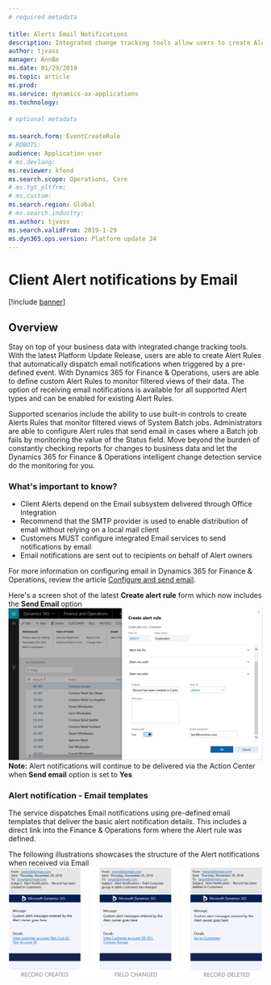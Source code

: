 ```yaml
---
# required metadata

title: Alerts Email Notifications
description: Integrated change tracking tools allow users to create Alert Rules that send email notifications when triggered by an event
author: tjvass
manager: AnnBe
ms.date: 01/29/2019
ms.topic: article
ms.prod: 
ms.service: dynamics-ax-applications
ms.technology: 

# optional metadata

ms.search.form: EventCreateRule
# ROBOTS:
audience: Application user
# ms.devlang: 
ms.reviewer: kfend
ms.search.scope: Operations, Core
# ms.tgt_pltfrm: 
# ms.custom:
ms.search.region: Global
# ms.search.industry:
ms.author: tjvass
ms.search.validFrom: 2019-1-29
ms.dyn365.ops.version: Platform update 24
---
```


# Client Alert notifications by Email

[!include [banner](../includes/banner.md)]

## Overview
Stay on top of your business data with integrated change tracking tools.  With the latest Platform Update Release, users are able to create Alert Rules that automatically dispatch email notifications when triggered by a pre-defined event.  With Dynamics 365 for Finance & Operations, users are able to define custom Alert Rules to monitor filtered views of their data.  The option of receiving email notifications is available for all supported Alert types and can be enabled for existing Alert Rules.  

Supported scenarios include the ability to use built-in controls to create Alerts Rules that monitor filtered views of System Batch jobs.  Administrators are able to configure Alert rules that send email in cases where a Batch job fails by monitoring the value of the Status field.  Move beyond the burden of constantly checking reports for changes to business data and let the Dynamics 365 for Finance & Operations intelligent change detection service do the monitoring for you.

### What's important to know?
- Client Alerts depend on the Email subsystem delivered through Office Integration
- Recommend that the SMTP provider is used to enable distribution of email without relying on a local mail client
- Customers MUST configure integrated Email services to send notifications by email
- Email notifications are sent out to recipients on behalf of Alert owners

For more information on configuring email in Dynamics 365 for Finance & Operations, review the article [Configure and send email](https://docs.microsoft.com/en-us/dynamics365/unified-operations/fin-and-ops/organization-administration/configure-email).

Here's a screen shot of the latest **Create alert rule** form which now includes the **Send Email** option<br>
[![Alert rule form with the Send email option enabled](./media/Create-alert-rule-form.png)](./media/Create-alert-rule-form.png)<br>
**Note:** Alert notifications will continue to be delivered via the Action Center when **Send email** option is set to **Yes**

### Alert notification - Email templates
The service dispatches Email notifications using pre-defined email templates that deliver the basic alert notification details.  This includes a direct link into the Finance & Operations form where the Alert rule was defined.

The following illustrations showcases the structure of the Alert notifications when received via Email<br>
[![Email templates used for Client Alert notifications](./media/Alert-email-templates.png)](./media/Alert-email-templates.png)




